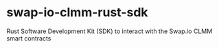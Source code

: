 # swap-io-clmm-rust-sdk
Rust Software Development Kit (SDK) to interact with the Swap.io CLMM smart contracts
